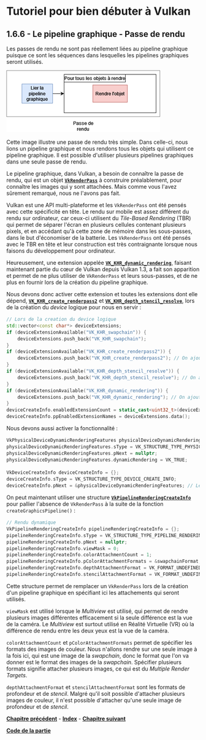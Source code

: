 # Tutoriel pour bien débuter à Vulkan
## 1.6.6 - Le pipeline graphique - Passe de rendu

Les passes de rendu ne sont pas réellement liées au pipeline graphique puisque ce sont les séquences dans lesquelles les pipelines graphiques seront utilisés.

![Passe de rendu](images/passe_de_rendu.png)

Cette image illustre une passe de rendu très simple. Dans celle-ci, nous lions un pipeline graphique et nous rendons tous les objets qui utilisent ce pipeline graphique. Il est possible d'utiliser plusieurs pipelines graphiques dans une seule passe de rendu.

Le pipeline graphique, dans Vulkan, a besoin de connaître la passe de rendu, qui est un objet [**``VkRenderPass``**](https://registry.khronos.org/vulkan/specs/1.3-extensions/man/html/VkRenderPass.html) à construire préalablement, pour connaître les images qui y sont attachées. Mais comme vous l'avez sûrement remarqué, nous ne l'avons pas fait.

Vulkan est une API multi-plateforme et les ``VkRenderPass`` ont été pensés avec cette spécificité en tête. Le rendu sur mobile est assez différent du rendu sur ordinateur, car ceux-ci utilisent du *Tile-Based Rendering* (TBR) qui permet de séparer l'écran en plusieurs cellules contenant plusieurs pixels, et en accédant qu'à cette zone de mémoire dans les sous-passes, dans le but d'économiser de la batterie. Les ``VkRenderPass`` ont été pensés avec le TBR en tête et leur construction est très contraignante lorsque nous faisons du développement pour ordinateur.

Heureusement, une extension appelée [**``VK_KHR_dynamic_rendering``**](https://registry.khronos.org/vulkan/specs/1.3-extensions/man/html/VK_KHR_dynamic_rendering.html), faisant maintenant partie du cœur de Vulkan depuis Vulkan 1.3, a fait son apparition et permet de ne plus utiliser de ``VkRenderPass`` et leurs sous-passes, et de ne plus en fournir lors de la création du pipeline graphique.

Nous devons donc activer cette extension et toutes les extensions dont elle dépend, [**``VK_KHR_create_renderpass2``**](https://registry.khronos.org/vulkan/specs/1.3-extensions/man/html/VK_KHR_create_renderpass2.html) et [**``VK_KHR_depth_stencil_resolve``**](https://registry.khronos.org/vulkan/specs/1.3-extensions/man/html/VK_KHR_depth_stencil_resolve.html), lors de la création du *device* logique pour nous en servir :

```CPP
// Lors de la creation du device logique
std::vector<const char*> deviceExtensions;
if (deviceExtensionAvailable("VK_KHR_swapchain")) {
	deviceExtensions.push_back("VK_KHR_swapchain");
}
if (deviceExtensionAvailable("VK_KHR_create_renderpass2")) {
	deviceExtensions.push_back("VK_KHR_create_renderpass2"); // On ajoute cette extension car VK_KHR_depth_stencil_resolve en depend
}
if (deviceExtensionAvailable("VK_KHR_depth_stencil_resolve")) {
	deviceExtensions.push_back("VK_KHR_depth_stencil_resolve"); // On ajoute cette extension car VK_KHR_dynamic_rendering en depend
}
if (deviceExtensionAvailable("VK_KHR_dynamic_rendering")) {
	deviceExtensions.push_back("VK_KHR_dynamic_rendering"); // On ajoute cette extension
}
deviceCreateInfo.enabledExtensionCount = static_cast<uint32_t>(deviceExtensions.size());
deviceCreateInfo.ppEnabledExtensionNames = deviceExtensions.data();
```

Nous devons aussi activer la fonctionnalité :

```CPP
VkPhysicalDeviceDynamicRenderingFeatures physicalDeviceDynamicRenderingFeatures = {};
physicalDeviceDynamicRenderingFeatures.sType = VK_STRUCTURE_TYPE_PHYSICAL_DEVICE_DYNAMIC_RENDERING_FEATURES;
physicalDeviceDynamicRenderingFeatures.pNext = nullptr;
physicalDeviceDynamicRenderingFeatures.dynamicRendering = VK_TRUE;

VkDeviceCreateInfo deviceCreateInfo = {};
deviceCreateInfo.sType = VK_STRUCTURE_TYPE_DEVICE_CREATE_INFO;
deviceCreateInfo.pNext = &physicalDeviceDynamicRenderingFeatures; // Le pNext de la creation du device logique est maintenant utilise
```

On peut maintenant utiliser une structure [**``VkPipelineRenderingCreateInfo``**](https://registry.khronos.org/vulkan/specs/1.3-extensions/man/html/VkPipelineRenderingCreateInfo.html) pour pallier l'absence de ``VkRenderPass`` à la suite de la fonction ``createGraphicsPipeline()`` :

```CPP
// Rendu dynamique
VkPipelineRenderingCreateInfo pipelineRenderingCreateInfo = {};
pipelineRenderingCreateInfo.sType = VK_STRUCTURE_TYPE_PIPELINE_RENDERING_CREATE_INFO;
pipelineRenderingCreateInfo.pNext = nullptr;
pipelineRenderingCreateInfo.viewMask = 0;
pipelineRenderingCreateInfo.colorAttachmentCount = 1;
pipelineRenderingCreateInfo.pColorAttachmentFormats = &swapchainFormat;
pipelineRenderingCreateInfo.depthAttachmentFormat = VK_FORMAT_UNDEFINED;
pipelineRenderingCreateInfo.stencilAttachmentFormat = VK_FORMAT_UNDEFINED;
```

Cette structure permet de remplacer un ``VkRenderPass`` lors de la création d'un pipeline graphique en spécifiant ici les attachements qui seront utilisés.

``viewMask`` est utilisé lorsque le *Multiview* est utilisé, qui permet de rendre plusieurs images différentes efficacement si la seule différence est la vue de la caméra. Le *Multiview* est surtout utilisé en Réalité Virtuelle (VR) où la différence de rendu entre les deux yeux est la vue de la caméra.

``colorAttachmentCount`` et ``pColorAttachmentFormats`` permet de spécifier les formats des images de couleur. Nous n'allons rendre sur une seule image à la fois ici, qui est une image de la *swapchain*, donc le format que l'on va donner est le format des images de la *swapchain*. Spécifier plusieurs formats signifie attacher plusieurs images, ce qui est du *Multiple Render Targets*.

``depthAttachmentFormat`` et ``stencilAttachmentFormat`` sont les formats de profondeur et de *stencil*. Malgré qu'il soit possible d'attacher plusieurs images de couleur, il n'est possible d'attacher qu'une seule image de profondeur et de *stencil*.

[**Chapitre précédent**](5.md) - [**Index**](../../index.md) - [**Chapitre suivant**](7.md)

[**Code de la partie**](https://github.com/ZaOniRinku/TutorielVulkanFR/tree/partie1)